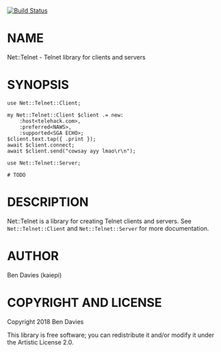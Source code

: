 [![Build Status](https://travis-ci.org/Kaiepi/p6-Net-Telnet.svg?branch=master)](https://travis-ci.org/Kaiepi/p6-Net-Telnet)

NAME
====

Net::Telnet - Telnet library for clients and servers

SYNOPSIS
========

    use Net::Telnet::Client;

    my Net::Telnet::Client $client .= new:
        :host<telehack.com>,
        :preferred<NAWS>,
        :supported<SGA ECHO>;
    $client.text.tap({ .print });
    await $client.connect;
    await $client.send("cowsay ayy lmao\r\n");

    use Net::Telnet::Server;

    # TODO

DESCRIPTION
===========

Net::Telnet is a library for creating Telnet clients and servers. See `Net::Telnet::Client` and `Net::Telnet::Server` for more documentation.

AUTHOR
======

Ben Davies (kaiepi)

COPYRIGHT AND LICENSE
=====================

Copyright 2018 Ben Davies

This library is free software; you can redistribute it and/or modify it under the Artistic License 2.0.

